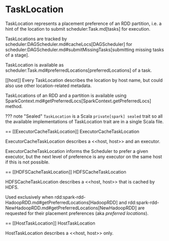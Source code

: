 # TaskLocation

TaskLocation represents a placement preference of an RDD partition, i.e. a hint of the location to submit scheduler:Task.md[tasks] for execution.

TaskLocations are tracked by scheduler:DAGScheduler.md#cacheLocs[DAGScheduler] for scheduler:DAGScheduler.md#submitMissingTasks[submitting missing tasks of a stage].

TaskLocation is available as scheduler:Task.md#preferredLocations[preferredLocations] of a task.

[[host]]
Every TaskLocation describes the location by host name, but could also use other location-related metadata.

TaskLocations of an RDD and a partition is available using SparkContext.md#getPreferredLocs[SparkContext.getPreferredLocs] method.

??? note "Sealed"
    `TaskLocation` is a Scala `private[spark] sealed` trait so all the available implementations of TaskLocation trait are in a single Scala file.

== [[ExecutorCacheTaskLocation]] ExecutorCacheTaskLocation

ExecutorCacheTaskLocation describes a <<host, host>> and an executor.

ExecutorCacheTaskLocation informs the Scheduler to prefer a given executor, but the next level of preference is any executor on the same host if this is not possible.

== [[HDFSCacheTaskLocation]] HDFSCacheTaskLocation

HDFSCacheTaskLocation describes a <<host, host>> that is cached by HDFS.

Used exclusively when rdd:spark-rdd-HadoopRDD.md#getPreferredLocations[HadoopRDD] and rdd:spark-rdd-NewHadoopRDD.md#getPreferredLocations[NewHadoopRDD] are requested for their placement preferences (aka _preferred locations_).

== [[HostTaskLocation]] HostTaskLocation

HostTaskLocation describes a <<host, host>> only.

